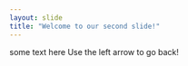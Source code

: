```yaml
---
layout: slide
title: "Welcome to our second slide!"
---
```

some text here
Use the left arrow to go back!
